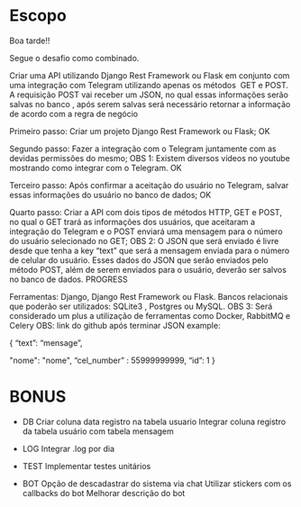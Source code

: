 
# Escopo

Boa tarde!!

Segue o desafio como combinado. 


Criar uma API utilizando Django Rest Framework ou Flask em conjunto com uma integração
com Telegram utilizando apenas os métodos  GET e POST. A requisição POST vai receber um JSON,
no qual essas informações serão salvas no banco , após serem salvas será necessário retornar
a informação de acordo com a regra de negócio


Primeiro passo: Criar um projeto Django Rest Framework ou Flask;
OK



Segundo passo: Fazer a integração com o Telegram juntamente com as devidas permissões do mesmo;
OBS 1: Existem diversos vídeos no youtube mostrando como integrar com o Telegram.
OK



Terceiro passo: Após confirmar a aceitação do usuário no Telegram,
salvar essas informações do usuário no banco de dados;
OK




Quarto passo: Criar a API com dois tipos de métodos HTTP, GET e POST,
no qual o GET trará as informações dos usuários, que aceitaram a integração do Telegram
e o POST enviará uma mensagem para o número do usuário selecionado no GET;
OBS 2: O JSON que será enviado é livre desde que tenha a key “text” que será a
mensagem enviada para o número de celular do usuário. Esses dados do JSON que serão enviados
pelo método POST, além de serem enviados para o usuário, deverão ser salvos no banco de dados.
PROGRESS




Ferramentas: Django, Django Rest Framework ou Flask.
Bancos relacionais que poderão ser utilizados: SQLite3 , Postgres ou MySQL.
OBS 3: Será considerado um plus a utilização de ferramentas como Docker, RabbitMQ e Celery
OBS: link do github após terminar
JSON example:

{
“text”: “mensage”,

"nome": "nome",
“cel_number” : 55999999999,
“id”: 1
}


# BONUS

- DB
Criar coluna data registro na tabela usuario
Integrar coluna registro da tabela usuário com tabela mensagem


- LOG
Integrar .log por dia


- TEST
Implementar testes unitários


- BOT
Opção de descadastrar do sistema via chat
Utilizar stickers com os callbacks do bot
Melhorar descrição do bot
